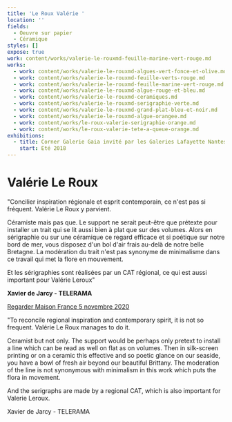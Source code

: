 ```yaml
---
title: 'Le Roux Valérie '
location: ''
fields:
  - Oeuvre sur papier
  - Céramique
styles: []
expose: true
work: content/works/valerie-le-rouxmd-feuille-marine-vert-rouge.md
works:
  - work: content/works/valerie-le-rouxmd-algues-vert-fonce-et-olive.md
  - work: content/works/valerie-le-rouxmd-feuille-verts-rouge.md
  - work: content/works/valerie-le-rouxmd-feuille-marine-vert-rouge.md
  - work: content/works/valerie-le-rouxmd-algue-rouge-et-bleu.md
  - work: content/works/valerie-le-rouxmd-ceramiques.md
  - work: content/works/valerie-le-rouxmd-serigraphie-verte.md
  - work: content/works/valerie-le-rouxmd-grand-plat-bleu-et-noir.md
  - work: content/works/valerie-le-rouxmd-algue-orangee.md
  - work: content/works/le-roux-valerie-serigraphie-orange.md
  - work: content/works/le-roux-valerie-tete-a-queue-orange.md
exhibitions:
  - title: Corner Galerie Gaia invité par les Galeries Lafayette Nantes Decré
    start: Eté 2018
---
```


# Valérie Le Roux

"Concilier inspiration régionale et esprit contemporain, ce n'est pas si fréquent. Valérie Le Roux y parvient.

Céramiste mais pas que. Le support ne serait peut-être que prétexte pour installer un trait qui se lit aussi bien à plat que sur des volumes. Alors en sérigraphie ou sur une céramique ce regard efficace et si poétique sur notre bord de mer, vous disposez d'un bol d'air frais au-delà de notre belle Bretagne. La modération du trait n'est pas synonyme de minimalisme dans ce travail qui met la flore en mouvement.

Et les sérigraphies sont réalisées par un CAT régional, ce qui est aussi important pour Valérie Leroux"

**Xavier de Jarcy - TELERAMA**

[Regarder Maison France 5 novembre 2020](https://www.france.tv/france-5/la-maison-france-5/2007295-concarneau.html "valerie leroux maison farnce 5")

"To reconcile regional inspiration and contemporary spirit, it is not so frequent. Valérie Le Roux manages to do it.

Ceramist but not only. The support would be perhaps only pretext to install a line which can be read as well on flat as on volumes. Then in silk-screen printing or on a ceramic this effective and so poetic glance on our seaside, you have a bowl of fresh air beyond our beautiful Brittany. The moderation of the line is not synonymous with minimalism in this work which puts the flora in movement.

And the serigraphs are made by a regional CAT, which is also important for Valerie Leroux.

Xavier de Jarcy - TELERAMA
